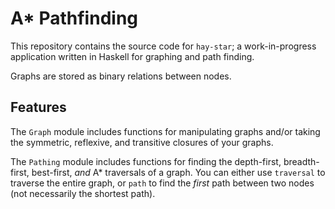 # A* Pathfinding

This repository contains the source code for `hay-star`; a work-in-progress application written in Haskell for graphing and path finding.

Graphs are stored as binary relations between nodes.

## Features

The `Graph` module includes functions for manipulating graphs and/or taking the symmetric, reflexive, and transitive closures of your graphs.

The `Pathing` module includes functions for finding the depth-first, breadth-first, best-first, *and* A* traversals of a graph. You can either use `traversal` to traverse the entire graph, or `path` to find the *first* path between two nodes (not necessarily the shortest path).
